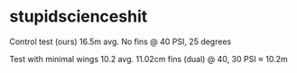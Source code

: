 # stupidscienceshit


Control test (ours) 16.5m avg. No fins @ 40 PSI, 25 degrees

Test with minimal wings 10.2 avg. 11.02cm fins (dual) @ 40, 30 PSI ≈ 10.2m
 
